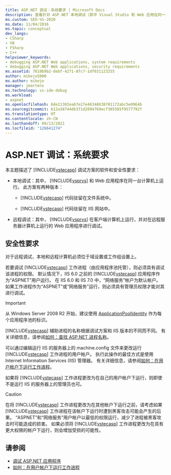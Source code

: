 ```yaml
---
title: ASP.NET 调试：系统要求 | Microsoft Docs
description: 查看针对 ASP.NET 本地调试（其中 Visual Studio 和 Web 应用在同一台计算机上运行）和远程调试的软件和安全性要求。
ms.custom: SEO-VS-2020
ms.date: 11/04/2016
ms.topic: conceptual
dev_langs:
- CSharp
- VB
- FSharp
- C++
helpviewer_keywords:
- debugging ASP.NET Web applications, system requirements
- debugging ASP.NET Web applications, security requirements
ms.assetid: 7810b9b2-debf-4271-8fc7-1df031123255
author: mikejo5000
ms.author: mikejo
manager: jmartens
ms.technology: vs-ide-debug
ms.workload:
- aspnet
ms.openlocfilehash: 6de11302ea67e27e46348638701172abc5e0964b
ms.sourcegitcommit: b12a38744db371d2894769ecf305585f9577792f
ms.translationtype: HT
ms.contentlocale: zh-CN
ms.lasthandoff: 09/13/2021
ms.locfileid: "126641274"
---
```

# <a name="aspnet-debugging-system-requirements"></a>ASP.NET 调试：系统要求
本主题描述了 [!INCLUDE[vstecasp](../code-quality/includes/vstecasp_md.md)] 调试方案的软件和安全性要求：

- 本地调试：其中， [!INCLUDE[vsprvs](../code-quality/includes/vsprvs_md.md)] 和 Web 应用程序在同一台计算机上运行。 此方案有两种版本：

  - [!INCLUDE[vstecasp](../code-quality/includes/vstecasp_md.md)] 代码驻留在文件系统中。

  - [!INCLUDE[vstecasp](../code-quality/includes/vstecasp_md.md)] 代码驻留在 IIS 网站中。

- 远程调试：其中， [!INCLUDE[vsprvs](../code-quality/includes/vsprvs_md.md)] 在客户端计算机上运行，并对在远程服务器计算机上运行的 Web 应用程序进行调试。

## <a name="security-requirements"></a>安全性要求
 对于远程调试，本地和远程计算机必须位于域设置或工作组设置上。

 若要调试 [!INCLUDE[vstecasp](../code-quality/includes/vstecasp_md.md)] 工作进程（由应用程序池托管），则必须具有调试该进程的权限。 默认情况下，IIS 6.0 之前的 [!INCLUDE[vstecasp](../code-quality/includes/vstecasp_md.md)] 应用程序作为“ASPNET”用户运行。 在 IIS 6.0 和 IIS 7.0 中，“网络服务”帐户为默认帐户。 如果工作进程作为“ASPNET”或“网络服务”运行，则必须具有管理员权限才能对其进行调试。

 > [!IMPORTANT]
 > 从 Windows Server 2008 R2 开始，建议使用 [ApplicationPoolIdentity](/iis/manage/configuring-security/application-pool-identities) 作为每个应用程序池的标识。

 [!INCLUDE[vstecasp](../code-quality/includes/vstecasp_md.md)] 辅助进程的名称根据调试方案和 IIS 版本的不同而不同。 有关详细信息，请参阅[如何：查找 ASP.NET 进程名称](../debugger/how-to-find-the-name-of-the-aspnet-process.md)。

 可以通过编辑运行 IIS 的服务器上的 machine.config 文件来更改运行 [!INCLUDE[vstecasp](../code-quality/includes/vstecasp_md.md)] 工作进程的用户帐户。 执行此操作的最佳方式是使用 Internet Information Services (IIS) 管理器。 有关详细信息，请参阅[如何：在用户帐户下运行工作进程](../debugger/how-to-run-the-worker-process-under-a-user-account.md)。

 如果将 [!INCLUDE[vstecasp](../code-quality/includes/vstecasp_md.md)] 工作进程更改为在自己的用户帐户下运行，则即使不是运行 IIS 的服务器上的管理员也可。

> [!CAUTION]
> 在将 [!INCLUDE[vstecasp](../code-quality/includes/vstecasp_md.md)] 工作进程更改为在其他帐户下运行之前，请考虑如果 [!INCLUDE[vstecasp](../code-quality/includes/vstecasp_md.md)] 工作进程在该帐户下运行时遭到黑客攻击可能会产生的后果。 “ASPNET”和“网络服务”用户帐户以最低的权限运行，减少了进程被黑客攻击时可能造成的损害。 如果必须将 [!INCLUDE[vstecasp](../code-quality/includes/vstecasp_md.md)] 工作进程更改为在具有更大权限的帐户下运行，则会增加受损的可能性。

## <a name="see-also"></a>请参阅

- [调试 ASP.NET 应用程序](../debugger/how-to-enable-debugging-for-aspnet-applications.md)
- [如何：在用户帐户下运行工作进程](../debugger/how-to-run-the-worker-process-under-a-user-account.md)